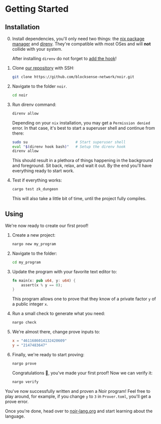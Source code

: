 # Getting Started

## Installation

0. Install dependencies, you'll only need two things: the [nix package manager](https://nixos.org/download/) and [direnv](https://direnv.net/docs/installation.html). They're compatible with most OSes and will **not** collide with your system.

    After installing `direnv` do not forget to [add the hook](https://direnv.net/docs/hook.html)!

1. Clone [our repository](https://github.com/blocksense-network/noir/) with SSH:

    ```bash copy
    git clone https://github.com/blocksense-network/noir.git
    ```

2. Navigate to the folder `noir`.

    ```bash copy
    cd noir
    ```

3. Run direnv command:

    ```bash copy
    direnv allow
    ```

    Depending on your `nix` installation, you may get a `Permission denied` error. In that case, it's best to start a superuser shell and continue from there:

    ```bash
    sudo su                      # Start superuser shell
    eval "$(direnv hook bash)"   # Setup the direnv hook
    direnv allow
    ```

    This should result in a plethora of things happening in the background and foreground. Sit back, relax, and wait it out. By the end you'll have everything ready to start work.

4. Test if everything works:

    ```bash copy
    cargo test zk_dungeon
    ```

    This will also take a little bit of time, until the project fully compiles.

## Using

We're now ready to create our first proof!

1. Create a new project:

    ```bash copy
    nargo new my_program
    ```

2. Navigate to the folder:

    ```bash copy
    cd my_program
    ```

3. Update the program with your favorite text editor to:

    ```rust copy filename="src/main.nr"
    fn main(x: pub u64, y: u64) {
        assert(x % y == 0);
    }
    ```

    This program allows one to prove that they know of a private factor `y` of a public integer `x`.

4. Run a small check to generate what you need:

    ```bash copy
    nargo check
    ```

5. We're almost there, change prove inputs to:

    ```toml copy filename="Prover.toml"
    x = "4611686014132420609"
    y = "2147483647"
    ```

6. Finally, we're ready to start proving:

    ```bash copy
    nargo prove
    ```

    Congratulations 🎉, you've made your first proof! Now we can verify it:

    ```bash copy
    nargo verify
    ```

You've now successfully written and proven a Noir program! Feel free to play around, for example, if you change `y` to `3` in `Prover.toml`, you'll get a prove error.

Once you're done, head over to [noir-lang.org](https://noir-lang.org/) and start learning about the language.

